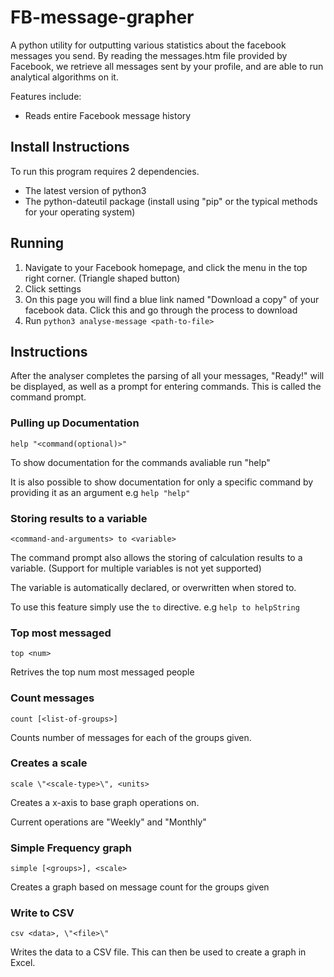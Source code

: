 # FB-message-grapher
A python utility for outputting various statistics about the facebook messages you send. By reading the messages.htm file provided
by Facebook, we retrieve all messages sent by your profile, and are able to run analytical algorithms on it.

Features include:
  - Reads entire Facebook message history

## Install Instructions
To run this program requires 2 dependencies.
  - The latest version of python3
  - The python-dateutil package (install using "pip" or the typical methods for your operating system)

## Running
  1. Navigate to your Facebook homepage, and click the menu in the top right corner. (Triangle shaped button)
  2. Click settings
  3. On this page you will find a blue link named "Download a copy" of your facebook data. Click this and go through the process to download
  4. Run `python3 analyse-message <path-to-file>`

## Instructions
After the analyser completes the parsing of all your messages, "Ready!" will be displayed, as well as a prompt
for entering commands. This is called the command prompt.

### Pulling up Documentation
  `help "<command(optional)>"`

  To show documentation for the commands avaliable run "help"
  
  It is also possible to show documentation for only a specific command by providing it as an argument e.g `help "help"`

### Storing results to a variable
  `<command-and-arguments> to <variable>`

  The command prompt also allows the storing of calculation results to a variable.
  (Support for multiple variables is not yet supported)

  The variable is automatically declared, or overwritten when stored to.

  To use this feature simply use the `to` directive. e.g `help to helpString`

### Top most messaged
  `top <num>`

  Retrives the top num most messaged people

### Count messages
  `count [<list-of-groups>]`

  Counts number of messages for each of the groups given.

### Creates a scale
  `scale \"<scale-type>\", <units>`

  Creates a x-axis to base graph operations on.
  
  Current operations are "Weekly" and "Monthly"

### Simple Frequency graph
  `simple [<groups>], <scale>`

   Creates a graph based on message count for the groups given

### Write to CSV
  `csv <data>, \"<file>\"`

  Writes the data to a CSV file. This can then be used to create a graph in Excel.
